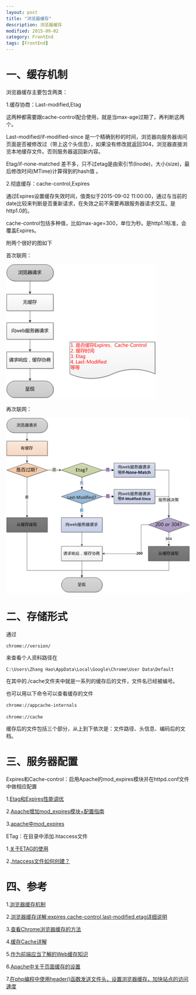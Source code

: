 ```yaml
---
layout: post
title: "浏览器缓存"
description: 浏览器缓存
modified: 2015-09-02
category: FrontEnd
tags: [FrontEnd]
---
```


# 一、缓存机制

浏览器缓存主要包含两类：

1.缓存协商：Last-modified,Etag

这两种都需要跟cache-control配合使用，就是当max-age过期了，再判断这两个。

Last-modified/if-modified-since 是一个精确到秒的时间，浏览器向服务器询问页面是否被修改过（带上这个头信息），如果没有修改就返回304，浏览器直接浏览本地缓存文件。否则服务器返回新内容。

Etag/if-none-matched 差不多，只不过etag是由索引节(Inode)，大小(size)，最后修改时间(MTime)计算得到的hash值 。

2.彻底缓存：cache-control,Expires

通过Expires设置缓存失效时间，值类似于2015-09-02 11:00:00，通过与当前的date比较来判断是否重新请求，在失效之前不需要再跟服务器请求交互。是http1.0的。

cache-control包括多种值，比如max-age=300，单位为秒。是http1.1标准，会覆盖Expires。

附两个很好的图如下

首次联网：

![Pic1](../images/cache/fig1.png)

再次联网：

![Pic2](../images/cache/fig2.png)

# 二、存储形式

通过

	chrome://version/

来查看个人资料路径在

	C:\Users\Zhang Hao\AppData\Local\Google\Chrome\User Data\Default

在其中的./cache文件夹中就是一系列的缓存后的文件，文件名已经被编号。

也可以用以下命令可以查看缓存的文件

	chrome://appcache-internals

	chrome://cache

缓存后的文件包括三个部分，从上到下依次是：文件路径、头信息、编码后的文档。

# 三、服务器配置

Expires和Cache-control：启用Apache的mod_expires模块并在httpd.conf文件中做相应配置

1.[Etag和Expires性能调优](http://www.jb51.net/article/33214.htm)

2.[Apache增加mod_expires模块+配置指南](http://blog.it985.com/910.html)

3.[apache中mod_expires](http://blog.csdn.net/foreverme/article/details/7946915)

ETag：在目录中添加.htaccess文件

1.[关于ETAG的使用](http://blog.sina.com.cn/s/blog_7f2122c50100v0nz.html)

2.[.htaccess文件如何创建？](http://jingyan.baidu.com/album/e9fb46e1aaaf1c7521f766dd.html)

# 四、参考

1.[浏览器缓存机制](http://www.cnblogs.com/skynet/archive/2012/11/28/2792503.html)

2.[浏览器缓存详解:expires,cache-control,last-modified,etag详细说明](http://blog.csdn.net/eroswang/article/details/8302191)

3.[查看Chrome浏览器缓存的方法](http://my.oschina.net/xiaojichao/blog/137538)

4.[缓存Cache详解](http://www.cnblogs.com/futan/archive/2013/04/21/cachehuancun.html)

5.[作为前端应当了解的Web缓存知识](https://yq.aliyun.com/articles/50624?&utm_campaign=sys&utm_medium=market&utm_source=edm_email&msctype=email&mscmsgid=119416052600117638&)

6.[Apache中关于页面缓存的设置](http://www.cnblogs.com/yyyyy5101/articles/1899350.html)

7.[在php编程中使用header()函数发送文件头，设置浏览器缓存，加快站点的访问速度](http://www.lampweb.org/seo/4/11.html)




	